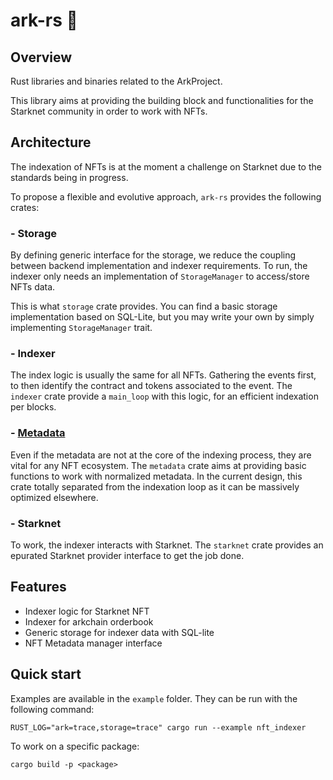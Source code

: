 # ark-rs 🦀

## Overview
Rust libraries and binaries related to the ArkProject.

This library aims at providing the building block
and functionalities for the Starknet community in
order to work with NFTs.

## Architecture

The indexation of NFTs is at the moment a challenge on Starknet
due to the standards being in progress.

To propose a flexible and evolutive approach, `ark-rs` provides
the following crates:

### - Storage

By defining generic interface for the storage, we reduce the coupling
between backend implementation and indexer requirements.
To run, the indexer only needs an implementation of `StorageManager` to
access/store NFTs data.

This is what `storage` crate provides. You can find a basic storage implementation based on SQL-Lite,
but you may write your own by simply implementing `StorageManager` trait.

### - Indexer

The index logic is usually the same for all NFTs. Gathering the events first,
to then identify the contract and tokens associated to the event.
The `indexer` crate provide a `main_loop` with this logic, for an efficient
indexation per blocks.

### - [Metadata](/crates/ark-metadata/README.md)

Even if the metadata are not at the core of the indexing process, they are
vital for any NFT ecosystem.
The `metadata` crate aims at providing basic functions to work with normalized metadata.
In the current design, this crate totally separated from the indexation loop as it can be massively optimized elsewhere.

### - Starknet

To work, the indexer interacts with Starknet. The `starknet` crate provides
an epurated Starknet provider interface to get the job done.


## Features

- Indexer logic for Starknet NFT
- Indexer for arkchain orderbook
- Generic storage for indexer data with SQL-lite
- NFT Metadata manager interface

## Quick start

Examples are available in the `example` folder.
They can be run with the following command:
```
RUST_LOG="ark=trace,storage=trace" cargo run --example nft_indexer
```

To work on a specific package:
```
cargo build -p <package>
```
